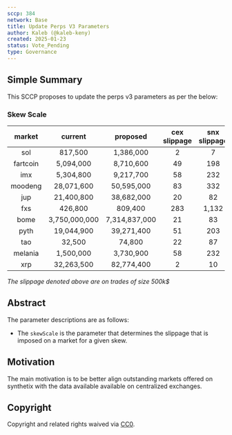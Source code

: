 ```yaml
---
sccp: 384
network: Base
title: Update Perps V3 Parameters
author: Kaleb (@kaleb-keny)
created: 2025-01-23
status: Vote_Pending
type: Governance
---
```


## Simple Summary

This SCCP proposes to update the perps v3 parameters as per the below:

### Skew Scale

| **market** |  **current**  |  **proposed** | **cex slippage** | **snx slippage** |
|:----------:|:-------------:|:-------------:|:----------------:|:----------------:|
|     sol    |    817,500    |   1,386,000   |         2        |         7        |
|  fartcoin  |   5,094,000   |   8,710,600   |        49        |        198       |
|     imx    |   5,304,800   |   9,217,700   |        58        |        232       |
|   moodeng  |   28,071,600  |   50,595,000  |        83        |        332       |
|     jup    |   21,400,800  |   38,682,000  |        20        |        82        |
|     fxs    |    426,800    |    809,400    |        283       |       1,132      |
|    bome    | 3,750,000,000 | 7,314,837,000 |        21        |        83        |
|    pyth    |   19,044,900  |   39,271,400  |        51        |        203       |
|     tao    |     32,500    |     74,800    |        22        |        87        |
|   melania  |   1,500,000   |   3,730,900   |        58        |        232       |
|     xrp    |   32,263,500  |   82,774,400  |         2        |        10        |

*The slippage denoted above are on trades of size 500k$*

## Abstract


The parameter descriptions are as follows:
- The `skewScale` is the parameter that determines the slippage that is imposed on a market for a given skew.

## Motivation

The main motivation is to be better align outstanding markets offered on synthetix with the data available available on centralized exchanges. 

## Copyright

Copyright and related rights waived via [CC0](https://creativecommons.org/publicdomain/zero/1.0/).
